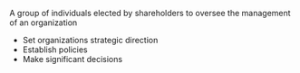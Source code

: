 A group of individuals elected by shareholders to oversee the management of an organization
- Set organizations strategic direction
- Establish policies
- Make significant decisions